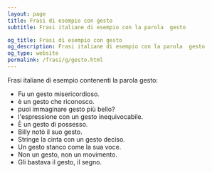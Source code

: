 ```yaml
---
layout: page
title: Frasi di esempio con gesto 
subtitle: Frasi italiane di esempio con la parola  gesto

og_title: Frasi di esempio con gesto 
og_description: Frasi italiane di esempio con la parola  gesto
og_type: website
permalink: /frasi/g/gesto.html
---
```


Frasi italiane di esempio contenenti la parola gesto:


- Fu un gesto misericordioso.
- è un gesto che riconosco.
- puoi immaginare gesto più bello?
- l'espressione con un gesto inequivocabile.
- È un gesto di possesso.
- Billy notò il suo gesto.
- Stringe la cinta con un gesto deciso.
- Un gesto stanco come la sua voce.
- Non un gesto, non un movimento.
- Gli bastava il gesto, il segno.
